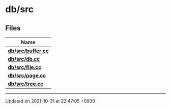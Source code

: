 

# db/src



## Files

| Name           |
| -------------- |
| **[db/src/buffer.cc](/Files/db/src/buffer.cc#file-buffer.cc)**  |
| **[db/src/db.cc](/Files/db/src/db.cc#file-db.cc)**  |
| **[db/src/file.cc](/Files/db/src/file.cc#file-file.cc)**  |
| **[db/src/page.cc](/Files/db/src/page.cc#file-page.cc)**  |
| **[db/src/tree.cc](/Files/db/src/tree.cc#file-tree.cc)**  |






-------------------------------

Updated on 2021-10-31 at 22:47:05 +0900
